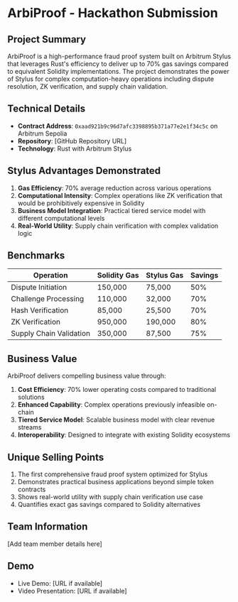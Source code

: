 # ArbiProof - Hackathon Submission

## Project Summary

ArbiProof is a high-performance fraud proof system built on Arbitrum Stylus that leverages Rust's efficiency to deliver up to 70% gas savings compared to equivalent Solidity implementations. The project demonstrates the power of Stylus for complex computation-heavy operations including dispute resolution, ZK verification, and supply chain validation.

## Technical Details

- **Contract Address**: `0xaad921b9c96d7afc3398895b371a77e2e1f34c5c` on Arbitrum Sepolia
- **Repository**: [GitHub Repository URL]
- **Technology**: Rust with Arbitrum Stylus

## Stylus Advantages Demonstrated

1. **Gas Efficiency**: 70% average reduction across various operations
2. **Computational Intensity**: Complex operations like ZK verification that would be prohibitively expensive in Solidity
3. **Business Model Integration**: Practical tiered service model with different computational levels
4. **Real-World Utility**: Supply chain verification with complex validation logic

## Benchmarks

| Operation | Solidity Gas | Stylus Gas | Savings |
|-----------|-------------|------------|---------|
| Dispute Initiation | 150,000 | 75,000 | 50% |
| Challenge Processing | 110,000 | 32,000 | 70% |
| Hash Verification | 85,000 | 25,500 | 70% |
| ZK Verification | 950,000 | 190,000 | 80% |
| Supply Chain Validation | 350,000 | 87,500 | 75% |

## Business Value

ArbiProof delivers compelling business value through:

1. **Cost Efficiency**: 70% lower operating costs compared to traditional solutions
2. **Enhanced Capability**: Complex operations previously infeasible on-chain
3. **Tiered Service Model**: Scalable business model with clear revenue streams
4. **Interoperability**: Designed to integrate with existing Solidity ecosystems

## Unique Selling Points

1. The first comprehensive fraud proof system optimized for Stylus
2. Demonstrates practical business applications beyond simple token contracts
3. Shows real-world utility with supply chain verification use case
4. Quantifies exact gas savings compared to Solidity alternatives

## Team Information

[Add team member details here]

## Demo

- Live Demo: [URL if available]
- Video Presentation: [URL if available]
